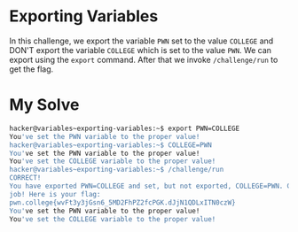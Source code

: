 # Exporting Variables
In this challenge, we export the variable `PWN` set to the value `COLLEGE` and DON'T export the variable `COLLEGE` which is set to the value `PWN`. We can export using the `export` command. After that we invoke `/challenge/run` to get the flag.

# My Solve
```bash
hacker@variables~exporting-variables:~$ export PWN=COLLEGE
You've set the PWN variable to the proper value!
hacker@variables~exporting-variables:~$ COLLEGE=PWN
You've set the PWN variable to the proper value!
You've set the COLLEGE variable to the proper value!
hacker@variables~exporting-variables:~$ /challenge/run
CORRECT!
You have exported PWN=COLLEGE and set, but not exported, COLLEGE=PWN. Great 
job! Here is your flag:
pwn.college{wvFt3y3jGsn6_5MD2FhPZ2fcPGK.dJjN1QDLxITN0czW}
You've set the PWN variable to the proper value!
You've set the COLLEGE variable to the proper value!
